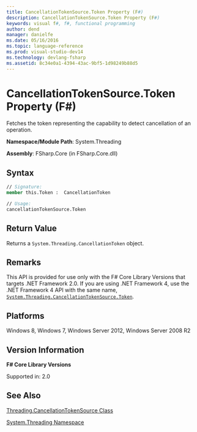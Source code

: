 ```yaml
---
title: CancellationTokenSource.Token Property (F#)
description: CancellationTokenSource.Token Property (F#)
keywords: visual f#, f#, functional programming
author: dend
manager: danielfe
ms.date: 05/16/2016
ms.topic: language-reference
ms.prod: visual-studio-dev14
ms.technology: devlang-fsharp
ms.assetid: 8c34e0a1-4394-43ac-9bf5-1d98249b88d5 
---
```


# CancellationTokenSource.Token Property (F#)

Fetches the token representing the capability to detect cancellation of an operation.

**Namespace/Module Path**: System.Threading

**Assembly**: FSharp.Core (in FSharp.Core.dll)

## Syntax

```fsharp
// Signature:
member this.Token :  CancellationToken

// Usage:
cancellationTokenSource.Token
```

## Return Value
Returns a `System.Threading.CancellationToken` object.

## Remarks

This API is provided for use only with the F# Core Library Versions that targets .NET Framework 2.0. If you are using .NET Framework 4, use the .NET Framework 4 API with the same name, [`System.Threading.CancellationTokenSource.Token`](https://msdn.microsoft.com/library/system.threading.cancellationtokensource.aspx).

## Platforms

Windows 8, Windows 7, Windows Server 2012, Windows Server 2008 R2

## Version Information

**F# Core Library Versions**

Supported in: 2.0

## See Also

[Threading.CancellationTokenSource Class](Threading.CancellationTokenSource-Class-%5BFSharp%5D.md)

[System.Threading Namespace](System.Threading-Namespace-%5BFSharp%5D.md)